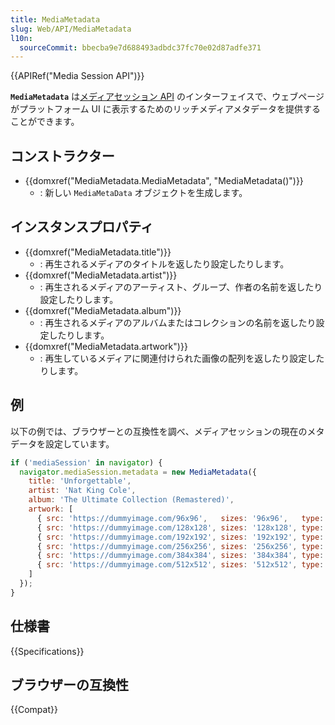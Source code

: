 ```yaml
---
title: MediaMetadata
slug: Web/API/MediaMetadata
l10n:
  sourceCommit: bbecba9e7d688493adbdc37fc70e02d87adfe371
---
```


{{APIRef("Media Session API")}}

**`MediaMetadata`** は[メディアセッション API](/ja/docs/Web/API/Media_Session_API) のインターフェイスで、ウェブページがプラットフォーム UI に表示するためのリッチメディアメタデータを提供することができます。

## コンストラクター

- {{domxref("MediaMetadata.MediaMetadata", "MediaMetadata()")}}
  - : 新しい `MediaMetaData` オブジェクトを生成します。

## インスタンスプロパティ

- {{domxref("MediaMetadata.title")}}
  - : 再生されるメディアのタイトルを返したり設定したりします。
- {{domxref("MediaMetadata.artist")}}
  - : 再生されるメディアのアーティスト、グループ、作者の名前を返したり設定したりします。
- {{domxref("MediaMetadata.album")}}
  - : 再生されるメディアのアルバムまたはコレクションの名前を返したり設定したりします。
- {{domxref("MediaMetadata.artwork")}}
  - : 再生しているメディアに関連付けられた画像の配列を返したり設定したりします。

## 例

以下の例では、ブラウザーとの互換性を調べ、メディアセッションの現在のメタデータを設定しています。

```js
if ('mediaSession' in navigator) {
  navigator.mediaSession.metadata = new MediaMetadata({
    title: 'Unforgettable',
    artist: 'Nat King Cole',
    album: 'The Ultimate Collection (Remastered)',
    artwork: [
      { src: 'https://dummyimage.com/96x96',   sizes: '96x96',   type: 'image/png' },
      { src: 'https://dummyimage.com/128x128', sizes: '128x128', type: 'image/png' },
      { src: 'https://dummyimage.com/192x192', sizes: '192x192', type: 'image/png' },
      { src: 'https://dummyimage.com/256x256', sizes: '256x256', type: 'image/png' },
      { src: 'https://dummyimage.com/384x384', sizes: '384x384', type: 'image/png' },
      { src: 'https://dummyimage.com/512x512', sizes: '512x512', type: 'image/png' },
    ]
  });
}
```

## 仕様書

{{Specifications}}

## ブラウザーの互換性

{{Compat}}
